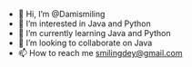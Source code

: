 - 👋 Hi, I’m @Damismiling
- 👀 I’m interested in Java and Python
- 🌱 I’m currently learning Java and Python
- 💞️ I’m looking to collaborate on Java
- 📫 How to reach me smilingdey@gmail.com

<!---
Damismiling/Damismiling is a ✨ special ✨ repository because its `README.md` (this file) appears on your GitHub profile.
You can click the Preview link to take a look at your changes.
--->
